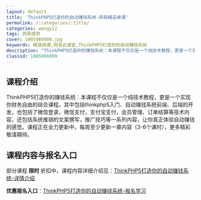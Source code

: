 ```yaml
---
layout: default
title: 'ThinkPHP5打造你的自动赚钱系统-网易精品单课'
permalink: /:categories/:title/
categories: wangyi2
tags: 网易提供
cover: 1005966009.jpg
keywords: 精选网课,网易云课堂,ThinkPHP5打造你的自动赚钱系统
description: "ThinkPHP5打造你的赚钱系统：本课程不仅仅是一个纯技术教程，更是一个实现你财务自由的综合课程，其中包括thinkphp5入门、自动赚钱系统前端、后端的开发，也包括了微信登录，微信支付，"
classid: 1005966009
---
```


## 课程介绍

ThinkPHP5打造你的赚钱系统：本课程不仅仅是一个纯技术教程，更是一个实现你财务自由的综合课程，其中包括thinkphp5入门、自动赚钱系统前端、后端的开发，也包括了微信登录，微信支付，支付宝支付，会员管理、订单结算等技术内容，还包括系统推销的文案撰写，推广技巧等一系列内容，让你真正体验自动赚钱的感觉。课程正在全力更新中，每周至少更新一章内容（3-6个课时），更多精彩敬请期待。

## 课程内容与报名入口

部分课程 **限时** 折扣中，课程内容详细介绍见：[ThinkPHP5打造你的自动赚钱系统-详情介绍](https://study.163.com/course/introduction/1005966009.htm?share=1&shareId=1025206652&utm_campaign=share&utm_medium=iphoneShare&utm_source=&utm_u=1025206652)

**优惠报名入口**：[ThinkPHP5打造你的自动赚钱系统-报名学习](https://study.163.com/course/introduction/1005966009.htm?share=1&shareId=1025206652&utm_campaign=share&utm_medium=iphoneShare&utm_source=&utm_u=1025206652)

